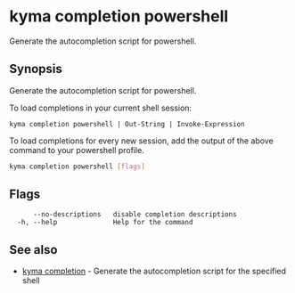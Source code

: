 # kyma completion powershell

Generate the autocompletion script for powershell.

## Synopsis

Generate the autocompletion script for powershell.

To load completions in your current shell session:

	kyma completion powershell | Out-String | Invoke-Expression

To load completions for every new session, add the output of the above command
to your powershell profile.


```bash
kyma completion powershell [flags]
```

## Flags

```text
      --no-descriptions   disable completion descriptions
  -h, --help              Help for the command
```

## See also

* [kyma completion](kyma_completion.md) - Generate the autocompletion script for the specified shell
